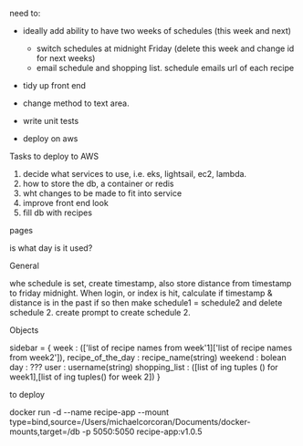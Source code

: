 need to:
-   ideally add ability to have two weeks of schedules (this week and next)
    - switch schedules at midnight Friday (delete this week and change id for next weeks)
    -  email schedule and shopping list. schedule emails url of each recipe 

-   tidy up front end
-   change method to text area.
-   write unit tests
-   deploy on aws

Tasks to deploy to AWS

1. decide what services to use, i.e. eks, lightsail, ec2, lambda.
2. how to store the db, a container or redis
3. wht changes to be made to fit into service
4. improve front end look
5. fill db with recipes

pages



is what day is it used?

General

whe schedule is set, create timestamp, also store distance from timestamp to friday midnight. 
When login, or index is hit, calculate if timestamp & distance is in the past if so then 
make schedule1 = schedule2 and delete schedule 2. 
create prompt to create schedule 2.

Objects

sidebar = {
    week : (['list of recipe names from week'1]['list of recipe names from week2']),
    recipe_of_the_day : recipe_name(string)
    weekend : bolean
    day : ???
    user : username(string)
    shopping_list : ([list of ing tuples () for week1],[list of ing tuples() for week 2])
}

to deploy

docker run -d --name recipe-app --mount type=bind,source=/Users/michaelcorcoran/Documents/docker-mounts,target=/db -p 5050:5050 recipe-app:v1.0.5